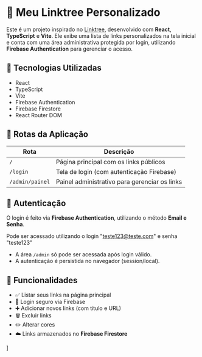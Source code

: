 # 🔗 Meu Linktree Personalizado

Este é um projeto inspirado no [Linktree](https://linktr.ee), desenvolvido com **React**, **TypeScript** e **Vite**. Ele exibe uma lista de links personalizados na tela inicial e conta com uma área administrativa protegida por login, utilizando **Firebase Authentication** para gerenciar o acesso.

## 🚀 Tecnologias Utilizadas

- React
- TypeScript
- Vite
- Firebase Authentication
- Firebase Firestore
- React Router DOM

## 🧭 Rotas da Aplicação

| Rota             | Descrição                                           |
|------------------|-----------------------------------------------------|
| `/`              | Página principal com os links públicos              |
| `/login`         | Tela de login (com autenticação Firebase)           |
| `/admin/painel`  | Painel administrativo para gerenciar os links       |

## 🔐 Autenticação

O login é feito via **Firebase Authentication**, utilizando o método **Email e Senha**.

Pode ser acessado utilizando o login "teste123@teste.com" e senha "teste123"


- A área `/admin` só pode ser acessada após login válido.
- A autenticação é persistida no navegador (session/local).

## 📄 Funcionalidades

- ✅ Listar seus links na página principal
- 🔐 Login seguro via Firebase
- ➕ Adicionar novos links (com título e URL)
- 🗑️ Excluir links
- ✏️ Alterar cores
- ☁️ Links armazenados no **Firebase Firestore**

]
